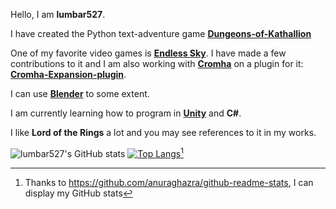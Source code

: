 Hello, I am **lumbar527**.

I have created the Python text-adventure game **[Dungeons-of-Kathallion](https://github.com/Dungeons-of-Kathallion/Dungeons-of-Kathallion)**

One of my favorite video games is **[Endless Sky](https://github.com/endless-sky/endless-sky)**. I have made a few contributions to it and I am also working with **[Cromha](https://github.com/OcelotWalrus)** on a plugin for it: **[Cromha-Expansion-plugin](https://github.com/OcelotWalrus/Cromha-Expansion-plugin)**.

I can use **[Blender](https://blender.org)** to some extent.

I am currently learning how to program in **[Unity](https://unity.com)** and **C#**.

I like **Lord of the Rings** a lot and you may see references to it in my works.

![lumbar527's GitHub stats](https://github-readme-stats.vercel.app/api?username=lumbar527&show_icons=true&theme=dark)
[![Top Langs](https://github-readme-stats.vercel.app/api/top-langs/?username=lumbar527&theme=dark)](https://github.com/anuraghazra/github-readme-stats)[^*]

[^*]: Thanks to https://github.com/anuraghazra/github-readme-stats, I can display my GitHub stats
